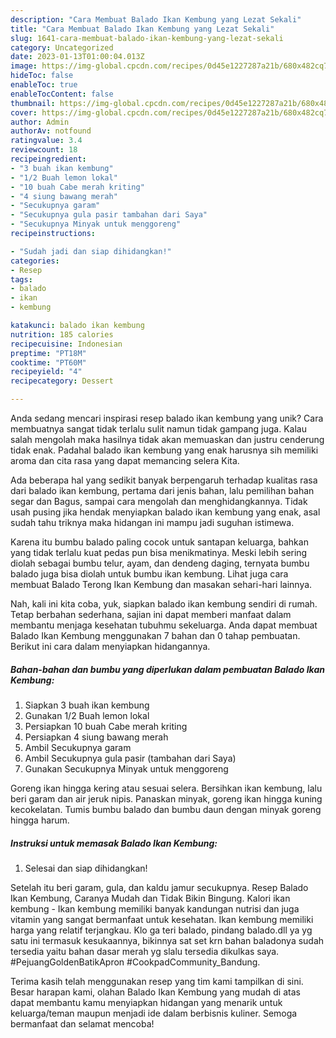 ```yaml
---
description: "Cara Membuat Balado Ikan Kembung yang Lezat Sekali"
title: "Cara Membuat Balado Ikan Kembung yang Lezat Sekali"
slug: 1641-cara-membuat-balado-ikan-kembung-yang-lezat-sekali
category: Uncategorized
date: 2023-01-13T01:00:04.013Z
image: https://img-global.cpcdn.com/recipes/0d45e1227287a21b/680x482cq70/balado-ikan-kembung-foto-resep-utama.jpg
hideToc: false
enableToc: true
enableTocContent: false
thumbnail: https://img-global.cpcdn.com/recipes/0d45e1227287a21b/680x482cq70/balado-ikan-kembung-foto-resep-utama.jpg
cover: https://img-global.cpcdn.com/recipes/0d45e1227287a21b/680x482cq70/balado-ikan-kembung-foto-resep-utama.jpg
author: Admin
authorAv: notfound
ratingvalue: 3.4
reviewcount: 18
recipeingredient:
- "3 buah ikan kembung"
- "1/2 Buah lemon lokal"
- "10 buah Cabe merah kriting"
- "4 siung bawang merah"
- "Secukupnya garam"
- "Secukupnya gula pasir tambahan dari Saya"
- "Secukupnya Minyak untuk menggoreng"
recipeinstructions:

- "Sudah jadi dan siap dihidangkan!"
categories:
- Resep
tags:
- balado
- ikan
- kembung

katakunci: balado ikan kembung 
nutrition: 185 calories
recipecuisine: Indonesian
preptime: "PT18M"
cooktime: "PT60M"
recipeyield: "4"
recipecategory: Dessert

---
```





Anda sedang mencari inspirasi resep balado ikan kembung yang unik? Cara membuatnya sangat tidak terlalu sulit namun tidak gampang juga. Kalau salah mengolah maka hasilnya tidak akan memuaskan dan justru cenderung tidak enak. Padahal balado ikan kembung yang enak harusnya sih memiliki aroma dan cita rasa yang dapat memancing selera Kita.





Ada beberapa hal yang sedikit banyak berpengaruh terhadap kualitas rasa dari balado ikan kembung, pertama dari jenis bahan, lalu pemilihan bahan segar dan Bagus, sampai cara mengolah dan menghidangkannya. Tidak usah pusing jika hendak menyiapkan balado ikan kembung yang enak,      asal sudah tahu triknya maka hidangan ini mampu jadi suguhan istimewa.














Karena itu bumbu balado paling cocok untuk santapan keluarga, bahkan yang tidak terlalu kuat pedas pun bisa menikmatinya. Meski lebih sering diolah sebagai bumbu telur, ayam, dan dendeng daging, ternyata bumbu balado juga bisa diolah untuk bumbu ikan kembung. Lihat juga cara membuat Balado Terong Ikan Kembung dan masakan sehari-hari lainnya.






Nah, kali ini kita coba, yuk, siapkan balado ikan kembung sendiri di rumah. Tetap berbahan sederhana, sajian ini dapat memberi manfaat dalam membantu menjaga kesehatan tubuhmu sekeluarga. Anda dapat membuat Balado Ikan Kembung menggunakan 7 bahan dan 0 tahap pembuatan. Berikut ini cara dalam menyiapkan hidangannya.

<!--inarticleads1-->

##### Bahan-bahan dan bumbu yang diperlukan dalam pembuatan Balado Ikan Kembung:

1. Siapkan 3 buah ikan kembung
1. Gunakan 1/2 Buah lemon lokal
1. Persiapkan 10 buah Cabe merah kriting
1. Persiapkan 4 siung bawang merah
1. Ambil Secukupnya garam
1. Ambil Secukupnya gula pasir (tambahan dari Saya)
1. Gunakan Secukupnya Minyak untuk menggoreng


Goreng ikan hingga kering atau sesuai selera. Bersihkan ikan kembung, lalu beri garam dan air jeruk nipis. Panaskan minyak, goreng ikan hingga kuning kecokelatan. Tumis bumbu balado dan bumbu daun dengan minyak goreng hingga harum. 

<!--inarticleads2-->

##### Instruksi untuk memasak Balado Ikan Kembung:


1. Selesai dan siap dihidangkan!

Setelah itu beri garam, gula, dan kaldu jamur secukupnya. Resep Balado Ikan Kembung, Caranya Mudah dan Tidak Bikin Bingung. Kalori ikan kembung - Ikan kembung memiliki banyak kandungan nutrisi dan juga vitamin yang sangat bermanfaat untuk kesehatan. Ikan kembung memiliki harga yang relatif terjangkau. Klo ga teri balado, pindang balado.dll ya yg satu ini termasuk kesukaannya, bikinnya sat set krn bahan baladonya sudah tersedia yaitu bahan dasar merah yg slalu tersedia dikulkas saya. #PejuangGoldenBatikApron #CookpadCommunity_Bandung. 

Terima kasih telah menggunakan resep yang tim kami tampilkan di sini. Besar harapan kami, olahan Balado Ikan Kembung yang mudah di atas dapat membantu kamu menyiapkan hidangan yang menarik untuk keluarga/teman maupun menjadi ide dalam berbisnis kuliner. Semoga bermanfaat dan selamat mencoba!
